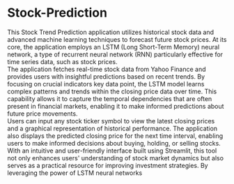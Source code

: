 # Stock-Prediction
This Stock Trend Prediction application utilizes historical stock data and advanced machine learning techniques to forecast future stock prices. At its core, the application employs an LSTM (Long Short-Term Memory) neural network, a type of recurrent neural network (RNN) particularly effective for time series data, such as stock prices.<br> The application fetches real-time stock data from Yahoo Finance and provides users with insightful predictions based on recent trends.
By focusing on crucial indicators key data point, the LSTM model learns complex patterns and trends within the closing price data over time. This capability allows it to capture the temporal dependencies that are often present in financial markets, enabling it to make informed predictions about future price movements.<br>
Users can input any stock ticker symbol to view the latest closing prices and a graphical representation of historical performance. The application also displays the predicted closing price for the next time interval, enabling users to make informed decisions about buying, holding, or selling stocks. 
With an intuitive and user-friendly interface built using Streamlit, this tool not only enhances users' understanding of stock market dynamics but also serves as a practical resource for improving investment strategies. By leveraging the power of LSTM neural networks
